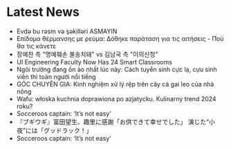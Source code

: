 # Latest News
-  Evdə bu rəsm və şəkilləri ASMAYIN
-  Επίδομα θέρμανσης με ρεύμα: Δόθηκε παράταση για τις αιτήσεις - Πού θα τις κάνετε
-  장예찬 측 "명예훼손 불송치돼" vs 김남국 측 "이의신청"
-  UI Engineering Faculty Now Has 24 Smart Classrooms
-  Ngôi trường đang ồn ào nhất lúc này: Cách tuyển sinh cực lạ, cựu sinh viên thì toàn người nổi tiếng
-  GÓC CHUYÊN GIA: Kinh nghiệm xử lý rệp trên cây cà gai leo của nhà nông
-  Wafu: włoska kuchnia doprawiona po azjatycku. Kulinarny trend 2024 roku?
-  Socceroos captain: ‘It’s not easy’
-  『ブギウギ』富田望生、趣里に感謝「お供できて幸せでした」 演じた“小夜”には「グッドラック！」
-  Socceroos captain: ‘It’s not easy’
